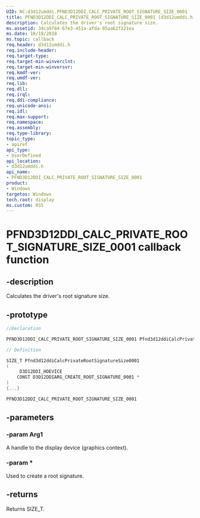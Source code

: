 ```yaml
---
UID: NC:d3d12umddi.PFND3D12DDI_CALC_PRIVATE_ROOT_SIGNATURE_SIZE_0001
title: PFND3D12DDI_CALC_PRIVATE_ROOT_SIGNATURE_SIZE_0001 (d3d12umddi.h)
description: Calculates the driver's root signature size. 
ms.assetid: 34ca9f84-67e3-451a-afda-95aa62f221ea
ms.date: 10/19/2018
ms.topic: callback
req.header: d3d12umddi.h
req.include-header:
req.target-type:
req.target-min-winverclnt:
req.target-min-winversvr:
req.kmdf-ver:
req.umdf-ver:
req.lib:
req.dll:
req.irql: 
req.ddi-compliance:
req.unicode-ansi:
req.idl:
req.max-support:
req.namespace:
req.assembly:
req.type-library: 
topic_type: 
- apiref
api_type: 
- UserDefined
api_location: 
- d3d12umddi.h
api_name: 
- PFND3D12DDI_CALC_PRIVATE_ROOT_SIGNATURE_SIZE_0001
product: 
- Windows
targetos: Windows
tech.root: display
ms.custom: RS5
---
```


# PFND3D12DDI_CALC_PRIVATE_ROOT_SIGNATURE_SIZE_0001 callback function

## -description

Calculates the driver's root signature size. 

## -prototype

```cpp
//Declaration

PFND3D12DDI_CALC_PRIVATE_ROOT_SIGNATURE_SIZE_0001 Pfnd3d12ddiCalcPrivateRootSignatureSize0001; 

// Definition

SIZE_T Pfnd3d12ddiCalcPrivateRootSignatureSize0001 
(
	 D3D12DDI_HDEVICE
	CONST D3D12DDIARG_CREATE_ROOT_SIGNATURE_0001 *
)
{...}

PFND3D12DDI_CALC_PRIVATE_ROOT_SIGNATURE_SIZE_0001 


```

## -parameters

### -param Arg1

A handle to the display device (graphics context).

### -param *

Used to create a root signature.

## -returns

Returns SIZE_T.
